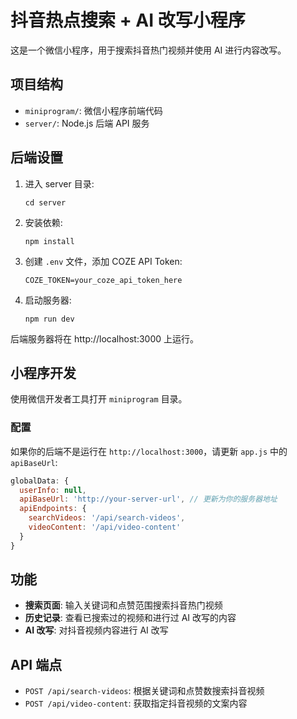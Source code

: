 # 抖音热点搜索 + AI 改写小程序

这是一个微信小程序，用于搜索抖音热门视频并使用 AI 进行内容改写。

## 项目结构

- `miniprogram/`: 微信小程序前端代码
- `server/`: Node.js 后端 API 服务

## 后端设置

1. 进入 server 目录:
   ```
   cd server
   ```

2. 安装依赖:
   ```
   npm install
   ```

3. 创建 `.env` 文件，添加 COZE API Token:
   ```
   COZE_TOKEN=your_coze_api_token_here
   ```

4. 启动服务器:
   ```
   npm run dev
   ```

后端服务器将在 http://localhost:3000 上运行。

## 小程序开发

使用微信开发者工具打开 `miniprogram` 目录。

### 配置

如果你的后端不是运行在 `http://localhost:3000`，请更新 `app.js` 中的 `apiBaseUrl`:

```javascript
globalData: {
  userInfo: null,
  apiBaseUrl: 'http://your-server-url', // 更新为你的服务器地址
  apiEndpoints: {
    searchVideos: '/api/search-videos',
    videoContent: '/api/video-content'
  }
}
```

## 功能

- **搜索页面**: 输入关键词和点赞范围搜索抖音热门视频
- **历史记录**: 查看已搜索过的视频和进行过 AI 改写的内容
- **AI 改写**: 对抖音视频内容进行 AI 改写

## API 端点

- `POST /api/search-videos`: 根据关键词和点赞数搜索抖音视频
- `POST /api/video-content`: 获取指定抖音视频的文案内容 